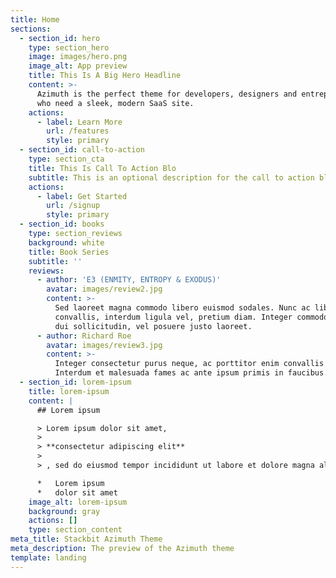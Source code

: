 ```yaml
---
title: Home
sections:
  - section_id: hero
    type: section_hero
    image: images/hero.png
    image_alt: App preview
    title: This Is A Big Hero Headline
    content: >-
      Azimuth is the perfect theme for developers, designers and entrepreneurs
      who need a sleek, modern SaaS site. 
    actions:
      - label: Learn More
        url: /features
        style: primary
  - section_id: call-to-action
    type: section_cta
    title: This Is Call To Action Blo
    subtitle: This is an optional description for the call to action block.
    actions:
      - label: Get Started
        url: /signup
        style: primary
  - section_id: books
    type: section_reviews
    background: white
    title: Book Series
    subtitle: ''
    reviews:
      - author: 'E3 (ENMITY, ENTROPY & EXODUS)'
        avatar: images/review2.jpg
        content: >-
          Sed laoreet magna commodo libero euismod sodales. Nunc ac libero
          convallis, interdum ligula vel, pretium diam. Integer commodo sem at
          dui sollicitudin, vel posuere justo laoreet.
      - author: Richard Roe
        avatar: images/review3.jpg
        content: >-
          Integer consectetur purus neque, ac porttitor enim convallis vitae.
          Interdum et malesuada fames ac ante ipsum primis in faucibus.
  - section_id: lorem-ipsum
    title: lorem-ipsum
    content: |
      ## Lorem ipsum

      > Lorem ipsum dolor sit amet, 
      >
      > **consectetur adipiscing elit**
      >
      > , sed do eiusmod tempor incididunt ut labore et dolore magna aliqua.

      *   Lorem ipsum
      *   dolor sit amet
    image_alt: lorem-ipsum
    background: gray
    actions: []
    type: section_content
meta_title: Stackbit Azimuth Theme
meta_description: The preview of the Azimuth theme
template: landing
---
```


